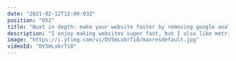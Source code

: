 ```yaml
---
date: "2021-02-12T12:00:03Z"
position: "052"
title: "Nuxt in depth: make your website faster by removing google analytics. Still get metrics!"
description: "I enjoy making websites super fast, but I also like metrics. These two things do not always combine well. To add metrics, you also need code to provide these metrics. But that slows down your website!\n\nI found a way to remove Google Analytics JavaScript but still provide data to its back-end. I even added web vitals! I did all of it in Nuxt!\n\nCredit: https://twitter.com/DasSurma\n\nFollow me here:\nWebsite: https://timbenniks.dev/\nTwitter: https://twitter.com/timbenniks"
image: "https://i.ytimg.com/vi/DV5mLxbrTi8/maxresdefault.jpg"
videoId: "DV5mLxbrTi8"
---
```


